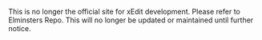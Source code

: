 This is no longer the official site for xEdit development. Please refer to Elminsters Repo. This will no longer be updated or maintained until further notice.
